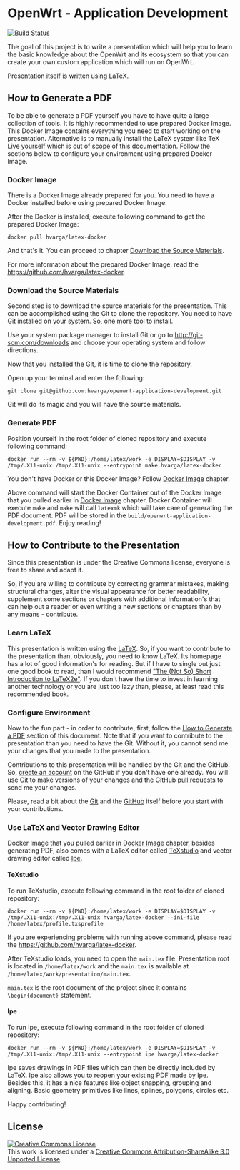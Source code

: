 # OpenWrt - Application Development

[![Build Status](https://travis-ci.org/hvarga/openwrt-application-development.svg?branch=master)](https://travis-ci.org/hvarga/openwrt-application-development)

The goal of this project is to write a presentation which will help you to learn the basic knowledge about the OpenWrt and its ecosystem so that you can create your own custom application which will run on OpenWrt.

Presentation itself is written using LaTeX.

## How to Generate a PDF

To be able to generate a PDF yourself you have to have quite a large collection of tools. It is highly recommended to use prepared Docker Image. This Docker Image contains everything you need to start working on the presentation. Alternative is to manually install the LaTeX system like TeX Live yourself which is out of scope of this documentation. Follow the sections below to configure your environment using prepared Docker Image.

### Docker Image

There is a Docker Image already prepared for you. You need to have a Docker installed before using prepared Docker Image.

After the Docker is installed, execute following command to get the prepared Docker Image:

```plain
docker pull hvarga/latex-docker
```

And that's it. You can proceed to chapter [Download the Source Materials](#download-the-source-materials).

For more information about the prepared Docker Image, read the https://github.com/hvarga/latex-docker.

### Download the Source Materials

Second step is to download the source materials for the presentation. This can be accomplished using the Git to clone the repository. You need to have Git installed on your system. So, one more tool to install.

Use your system package manager to install Git or go to http://git-scm.com/downloads and choose your operating system and follow directions.

Now that you installed the Git, it is time to clone the repository.

Open up your terminal and enter the following:

```plain
git clone git@github.com:hvarga/openwrt-application-development.git
```

Git will do its magic and you will have the source materials.

### Generate PDF

Position yourself in the root folder of cloned repository and execute following command:

```plain
docker run --rm -v ${PWD}:/home/latex/work -e DISPLAY=$DISPLAY -v /tmp/.X11-unix:/tmp/.X11-unix --entrypoint make hvarga/latex-docker
```

You don't have Docker or this Docker Image? Follow [Docker Image](#docker-image) chapter.

Above command will start the Docker Container out of the Docker Image that you pulled earlier in [Docker Image](#docker-image) chapter. Docker Container will execute `make` and `make` will call `latexmk` which will take care of generating the PDF document. PDF will be stored in the `build/openwrt-application-development.pdf`. Enjoy reading!

## How to Contribute to the Presentation

Since this presentation is under the Creative Commons license, everyone is free to share and adapt it.

So, if you are willing to contribute by correcting grammar mistakes, making structural changes, alter the visual appearance for better readability, supplement some sections or chapters with additional information's that can help out a reader or even writing a new sections or chapters than by any means - contribute.

### Learn LaTeX

This presentation is written using the [LaTeX](http://latex-project.org/). So, if you want to contribute to the presentation than, obviously, you need to know LaTeX. Its homepage has a lot of good information's for reading. But if I have to single out just one good book to read, than I would recommend ["The (Not So) Short Introduction to LaTeX2e"](http://ctan.tug.org/tex-archive/info/lshort/english/lshort.pdf). If you don't have the time to invest in learning another technology or you are just too lazy than, please, at least read this recommended book.

### Configure Environment

Now to the fun part - in order to contribute, first, follow the [How to Generate a PDF](#generate-pdf) section of this document. Note that if you want to contribute to the presentation than you need to have the Git. Without it, you cannot send me your changes that you made to the presentation.

Contributions to this presentation will be handled by the Git and the GitHub. So, [create an account](https://github.com/join) on the GitHub if you don't have one already. You will use Git to make versions of your changes and the GitHub [pull requests](https://help.github.com/articles/using-pull-requests) to send me your changes.

Please, read a bit about the [Git](http://git-scm.com/doc) and the [GitHub](https://help.github.com/) itself before you start with your contributions.

### Use LaTeX and Vector Drawing Editor

Docker Image that you pulled earlier in [Docker Image](#docker-image) chapter, besides generating PDF, also comes with a LaTeX editor called [TeXstudio](https://www.texstudio.org/) and vector drawing editor called [Ipe](http://ipe.otfried.org/).

#### TeXstudio

To run TeXstudio, execute following command in the root folder of cloned repository:

```plain
docker run --rm -v ${PWD}:/home/latex/work -e DISPLAY=$DISPLAY -v /tmp/.X11-unix:/tmp/.X11-unix hvarga/latex-docker --ini-file /home/latex/profile.txsprofile
```

If you are experiencing problems with running above command, please read the https://github.com/hvarga/latex-docker.

After TeXstudio loads, you need to open the `main.tex` file. Presentation root is located in `/home/latex/work` and the `main.tex` is available at `/home/latex/work/presentation/main.tex`.

`main.tex` is the root document of the project since it contains `\begin{document}` statement.

#### Ipe

To run Ipe, execute following command in the root folder of cloned repository:

```plain
docker run --rm -v ${PWD}:/home/latex/work -e DISPLAY=$DISPLAY -v /tmp/.X11-unix:/tmp/.X11-unix --entrypoint ipe hvarga/latex-docker
```

Ipe saves drawings in PDF files which can then be directly included by LaTeX. Ipe also allows you to reopen your existing PDF made by Ipe. Besides this, it has a nice features like object snapping, grouping and aligning. Basic geometry primitives like lines, splines, polygons, circles etc.

Happy contributing!

## License

<a rel="license" href="http://creativecommons.org/licenses/by-sa/3.0/"><img alt="Creative Commons License" style="border-width:0" src="https://i.creativecommons.org/l/by-sa/3.0/88x31.png" /></a><br />This work is licensed under a <a rel="license" href="http://creativecommons.org/licenses/by-sa/3.0/">Creative Commons Attribution-ShareAlike 3.0 Unported License</a>.
